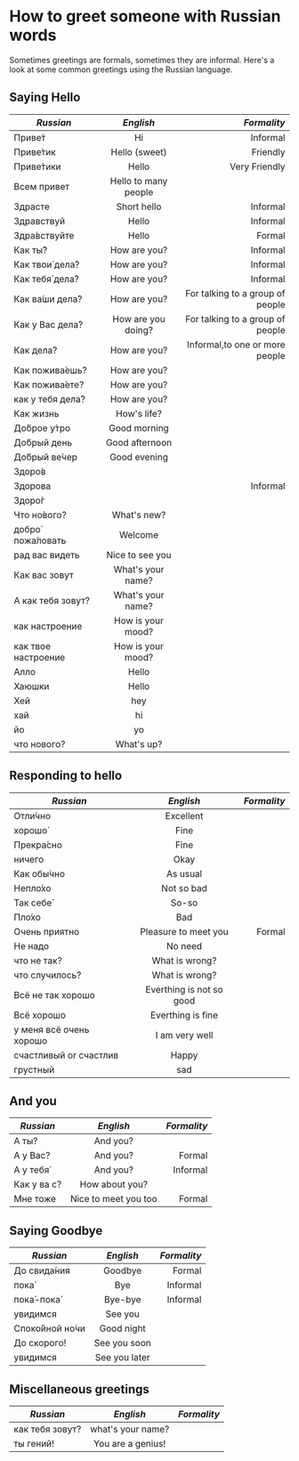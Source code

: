 # How to greet someone with Russian words

Sometimes greetings are formals, sometimes they are informal.  Here's a look at some common greetings using the Russian language.

## Saying Hello 

|*Russian* | *English* |  *Formality* 
| ------------- |:-------------:| -----:|
| Приве́т              | Hi                   | Informal       |  
| Приве́тик            | Hello (sweet)        | Friendly       |
| Приве́тики           | Hello                |   Very Friendly|
| Всем привет         | Hello to many people ||
| Здрасте             | Short hello          | Informal |
| Здравствуй          | Hello                | Informal|
| Здра́вствуйте        | Hello                | Formal|
| Как ты́?             | How are you?         |Informal  |
| Как твои́ дела́?      | How are you?         |Informal |
| Как тебя́ дела́?      | How are you?         |Informal |
| Как ва́ши дела́?      | How are you?         |For talking to a group of people | 
| Как у Вас дела́?     | How are you doing?   |For talking to a group of people|
| Как дела́?           | How are you?         | Informal,to one or more people |
| Как пожива́ешь?      | How are you?         ||
| Как пожива́ете?      | How are you?         ||
| как у тебя дела́?    | How are you?          ||
| Как жизнь           | How's life?          ||
| До́брое у́тро         | Good morning         ||
| До́брый день         | Good afternoon       ||
| До́брый ве́чер        | Good evening         ||
| Здоро́в              |                      ||
| Здорова             |                      | Informal |
| Здоро́г              |                      ||
| Что но́вого?	       | What's new?          ||	
| добро́ пожа́ловать    | Welcome              ||
| рад вас видеть      | Nice to see you      ||
| Как вас зовут       | What's your name?    ||
| А как тебя зовут?   | What's your name?    ||
| как настроение      | How is your mood?    ||
| как твое настроение | How is your mood?    ||
| Алло                | Hello                ||
| Хаюшки              | Hello                ||
| Хей                 | hey                  || 
| хай                 | hi                   ||
| йо                  | yo                   ||
| что нового?         | What's up?           ||

## Responding to hello

|*Russian* | *English* |  *Formality* 
| ------------- |:-------------:| -----:|
| Отли́чно                 | Excellent     ||
| хорошо́                  | Fine          ||	
| Прекра́сно  	           | Fine          ||
| ничего                  | Okay          ||
| Как обы́чно              |  	As usual   ||	
| Непло́хо                  | Not so bad    ||	
| Так себе́                |	So-so      ||	
| Пло́хо	               | Bad           ||
| Очень приятно           | Pleasure to meet you | Formal |
| Не надо                 | No need                  |          |
| что не так?             | What is wrong?           ||
| что случилось?          | What is wrong? ||         
| Всё не так хорошо       | Everthing is not so good ||
| Всё хорошо              | Everthing is fine       ||
| у меня всё очень хорошо | I am very  well| |
| счастливый or счастлив  | Happy           ||
| грустный                | sad ||

## And you
|*Russian* | *English* |  *Formality* 
| ------------- |:-------------:| -----:|
| А ты?	          | And you?	   |          |
| А у Вас?	      | And you?       | Formal   |	
| А у тебя́	       | And you?       | Informal | 	
| Как у ва с?     | How about you? |          |
| Мне тоже        | Nice to meet you too | Formal |

## Saying Goodbye

|*Russian* | *English* |  *Formality* 
| ------------- |:-------------:| -----:|
| До свида́ния      | Goodbye            | Formal   | 
| пока́             | Bye                | Informal |
| пока́-пока́        | Bye-bye            | Informal |
| увидимся         | See you            |          | 
| Споко́йной но́чи   | Good night         |          |  
| До скорого!      | See you soon       |          |
| увидимся         | See you later      |          |

## Miscellaneous greetings

|*Russian* | *English* |  *Formality* 
| ------------- |:-------------:| -----:|
| как тебя зовут? | what's your name? || 
| ты гений!       | You are a genius! ||

